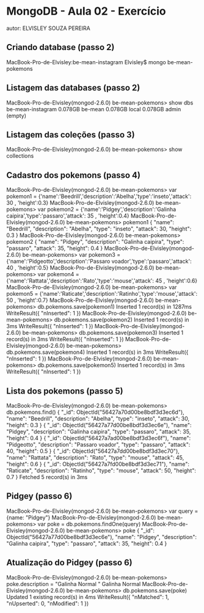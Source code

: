 # MongoDB - Aula 02 - Exercício
autor: ELVISLEY SOUZA PEREIRA

## Criando database (passo 2)
MacBook-Pro-de-Elvisley:be-mean-instagram Elvisley$ mongo be-mean-pokemons

## Listagem das databases (passo 2)
MacBook-Pro-de-Elvisley(mongod-2.6.0) be-mean-pokemons> show dbs
be-mean-instagram  0.078GB
be-mean            0.078GB
local              0.078GB
admin              (empty)

## Listagem das coleções (passo 3)
MacBook-Pro-de-Elvisley(mongod-2.6.0) be-mean-pokemons> show collections

## Cadastro dos pokemons (passo 4)
MacBook-Pro-de-Elvisley(mongod-2.6.0) be-mean-pokemons> var pokemon1 = {'name':'Beedrill','description':'Abelha','type':'inseto','attack': 30 , 'height':0.3}
MacBook-Pro-de-Elvisley(mongod-2.6.0) be-mean-pokemons> var pokemon2 = {'name':'Pidgey','description':'Galinha caipira','type':'passaro','attack': 35 , 'height':0.4}
MacBook-Pro-de-Elvisley(mongod-2.6.0) be-mean-pokemons> pokemon1
{
  "name": "Beedrill",
  "description": "Abelha",
  "type": "inseto",
  "attack": 30,
  "height": 0.3
}
MacBook-Pro-de-Elvisley(mongod-2.6.0) be-mean-pokemons> pokemon2
{
  "name": "Pidgey",
  "description": "Galinha caipira",
  "type": "passaro",
  "attack": 35,
  "height": 0.4
}
MacBook-Pro-de-Elvisley(mongod-2.6.0) be-mean-pokemons> var pokemon3 = {'name':'Pidgeotto','description':'Passaro voador','type':'passaro','attack': 40 , 'height':0.5}
MacBook-Pro-de-Elvisley(mongod-2.6.0) be-mean-pokemons> var pokemon4 = {'name':'Rattata','description':'Rato','type':'mouse','attack': 45 , 'height':0.6}
MacBook-Pro-de-Elvisley(mongod-2.6.0) be-mean-pokemons> var pokemon5 = {'name':'Raticate','description':'Ratinho','type':'mouse','attack': 50 , 'height':0.7}
MacBook-Pro-de-Elvisley(mongod-2.6.0) be-mean-pokemons> db.pokemons.save(pokemon1)
Inserted 1 record(s) in 1287ms
WriteResult({
  "nInserted": 1
})
MacBook-Pro-de-Elvisley(mongod-2.6.0) be-mean-pokemons> db.pokemons.save(pokemon2)
Inserted 1 record(s) in 3ms
WriteResult({
  "nInserted": 1
})
MacBook-Pro-de-Elvisley(mongod-2.6.0) be-mean-pokemons> db.pokemons.save(pokemon3)
Inserted 1 record(s) in 3ms
WriteResult({
  "nInserted": 1
})
MacBook-Pro-de-Elvisley(mongod-2.6.0) be-mean-pokemons> db.pokemons.save(pokemon4)
Inserted 1 record(s) in 3ms
WriteResult({
  "nInserted": 1
})
MacBook-Pro-de-Elvisley(mongod-2.6.0) be-mean-pokemons> db.pokemons.save(pokemon5)
Inserted 1 record(s) in 3ms
WriteResult({
  "nInserted": 1
})

## Lista dos pokemons (passo 5)
MacBook-Pro-de-Elvisley(mongod-2.6.0) be-mean-pokemons> db.pokemons.find()
{
  "_id": ObjectId("56427a70d00be8bdf3d3ec6d"),
  "name": "Beedrill",
  "description": "Abelha",
  "type": "inseto",
  "attack": 30,
  "height": 0.3
}
{
  "_id": ObjectId("56427a77d00be8bdf3d3ec6e"),
  "name": "Pidgey",
  "description": "Galinha caipira",
  "type": "passaro",
  "attack": 35,
  "height": 0.4
}
{
  "_id": ObjectId("56427a7ad00be8bdf3d3ec6f"),
  "name": "Pidgeotto",
  "description": "Passaro voador",
  "type": "passaro",
  "attack": 40,
  "height": 0.5
}
{
  "_id": ObjectId("56427a7dd00be8bdf3d3ec70"),
  "name": "Rattata",
  "description": "Rato",
  "type": "mouse",
  "attack": 45,
  "height": 0.6
}
{
  "_id": ObjectId("56427a7fd00be8bdf3d3ec71"),
  "name": "Raticate",
  "description": "Ratinho",
  "type": "mouse",
  "attack": 50,
  "height": 0.7
}
Fetched 5 record(s) in 3ms

## Pidgey (passo 6)

MacBook-Pro-de-Elvisley(mongod-2.6.0) be-mean-pokemons> var query = {name: "Pidgey"}
MacBook-Pro-de-Elvisley(mongod-2.6.0) be-mean-pokemons> var poke = db.pokemons.findOne(query)
MacBook-Pro-de-Elvisley(mongod-2.6.0) be-mean-pokemons> poke
{
  "_id": ObjectId("56427a77d00be8bdf3d3ec6e"),
  "name": "Pidgey",
  "description": "Galinha caipira",
  "type": "passaro",
  "attack": 35,
  "height": 0.4
}

## Atualização do Pidgey (passo 6)

MacBook-Pro-de-Elvisley(mongod-2.6.0) be-mean-pokemons> poke.description = "Galinha Normal "
Galinha Normal
MacBook-Pro-de-Elvisley(mongod-2.6.0) be-mean-pokemons> db.pokemons.save(poke)
Updated 1 existing record(s) in 4ms
WriteResult({
  "nMatched": 1,
  "nUpserted": 0,
  "nModified": 1
})
